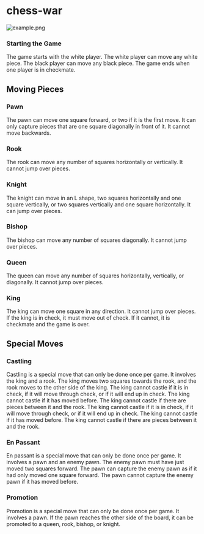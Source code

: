# chess-war
![example.png](example.gif)

### Starting the Game
The game starts with the white player. The white player can move any white piece. The black player can move any black piece. The game ends when one player is in checkmate.

## Moving Pieces

### Pawn
The pawn can move one square forward, or two if it is the first move. It can only capture pieces that are one square diagonally in front of it. It cannot move backwards.

### Rook
The rook can move any number of squares horizontally or vertically. It cannot jump over pieces.

### Knight
The knight can move in an L shape, two squares horizontally and one square vertically, or two squares vertically and one square horizontally. It can jump over pieces.

### Bishop
The bishop can move any number of squares diagonally. It cannot jump over pieces.

### Queen
The queen can move any number of squares horizontally, vertically, or diagonally. It cannot jump over pieces.

### King
The king can move one square in any direction. It cannot jump over pieces. If the king is in check, it must move out of check. If it cannot, it is checkmate and the game is over.

## Special Moves
### Castling
Castling is a special move that can only be done once per game. It involves the king and a rook. The king moves two squares towards the rook, and the rook moves to the other side of the king. The king cannot castle if it is in check, if it will move through check, or if it will end up in check. The king cannot castle if it has moved before. The king cannot castle if there are pieces between it and the rook. The king cannot castle if it is in check, if it will move through check, or if it will end up in check. The king cannot castle if it has moved before. The king cannot castle if there are pieces between it and the rook.

### En Passant
En passant is a special move that can only be done once per game. It involves a pawn and an enemy pawn. The enemy pawn must have just moved two squares forward. The pawn can capture the enemy pawn as if it had only moved one square forward. The pawn cannot capture the enemy pawn if it has moved before.

### Promotion
Promotion is a special move that can only be done once per game. It involves a pawn. If the pawn reaches the other side of the board, it can be promoted to a queen, rook, bishop, or knight.


